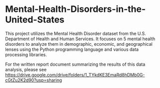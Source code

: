 # Mental-Health-Disorders-in-the-United-States
This project utilizes the Mental Health Disorder dataset from the U.S. Department of Health and Human Services. It focuses on 5 mental health disorders to analyze them in demographic, economic, and geographical lenses using the Python programming language and various data processing libraries.

For the written report document summarizing the results of this data analysis, please see https://drive.google.com/drive/folders/1_TYkdKE3EmaRd8hDMb0G-cGtZu2K2d90?usp=sharing
